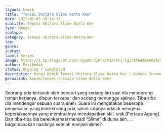 ```yaml
---
layout: komik
title: "Tensei Shitara Slime Datta Ken"
date: 2022-01-03 19:14:32
subtitle: Tensei Shitara Slime Datta Ken
type: Manga
subtype: 
category: tensei-shitara-slime-datta-ken
tag: 
genre: 
subtag: 
label: Series
image: https://1.bp.blogspot.com/-5gueQrQ2Hrk/X1dYcFi-YgI/AAAAAAAABYA/xaF3-raXyzMmToC1xgQYSZTaxLlAEf0aACLcBGAsYHQ/s72-c/1550748308-i283406.jpg
author: Postkomik
status: Ongoing / Completed
description: Manga Komik Tensei Shitara Slime Datta Ken | Bahasa Indonesia
permalink: komik/tensei-shitara-slime-datta-ken/
---
```


Seorang pria tertusuk oleh pencuri yang sedang lari saat dia mendorong teman kerjanya, diapun terkapar dan sedang menunggu ajalnya. Tiba-tiba dia mendengar sebuah suara aneh. Suara ini mengatakan beberapa penyesalan yang dimiliki sang pria, salah satunya adalah mengenai keperjakaannya yang membuatnya mendapatkan skill unik [Pertapa Agung]. Dan tiba-tiba dia bereinkarnasi menjadi “Slime” di dunia lain. . . bagaimanakah nasibnya setelah menjadi slime?
